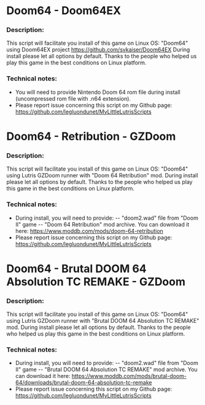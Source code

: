 # Doom64 - Doom64EX

### Description:
This script will facilitate you install of this game on Linux OS:
"Doom64" 
using Doom64EX project https://github.com/svkaiser/Doom64EX
During install please let all options by default.
Thanks to the people who helped us play this game in the best conditions on Linux platform.

### Technical notes:
- You will need to provide Nintendo Doom 64 rom file during install (uncompressed rom file with .n64 extension).
- Please report issue concerning this script on my Github page:
https://github.com/legluondunet/MyLittleLutrisScripts

# Doom64 - Retribution - GZDoom

### Description:
This script will facilitate you install of this game on Linux OS:
"Doom64" using Lutris GZDoom runner with "Doom 64 Retribution" mod.
During install please let all options by default.
Thanks to the people who helped us play this game in the best conditions on Linux platform.

### Technical notes:
- During install, you will need to provide:
-- "doom2.wad" file from "Doom II" game
-- "Doom 64 Retribution" mod archive. You can download it here: https://www.moddb.com/mods/doom-64-retribution
- Please report issue concerning this script on my Github page:
https://github.com/legluondunet/MyLittleLutrisScripts

# Doom64 - Brutal DOOM 64 Absolution TC REMAKE - GZDoom

### Description:
This script will facilitate you install of this game on Linux OS:
"Doom64" using Lutris GZDoom runner with "Brutal DOOM 64 Absolution TC REMAKE" mod.
During install please let all options by default.
Thanks to the people who helped us play this game in the best conditions on Linux platform.

### Technical notes:
- During install, you will need to provide:
-- "doom2.wad" file from "Doom II" game
-- "Brutal DOOM 64 Absolution TC REMAKE" mod archive. You can download it here: https://www.moddb.com/mods/brutal-doom-64/downloads/brutal-doom-64-absolution-tc-remake
- Please report issue concerning this script on my Github page:
https://github.com/legluondunet/MyLittleLutrisScripts


